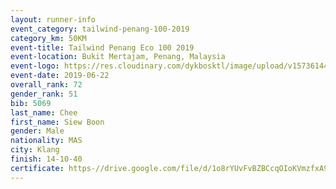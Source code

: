 ```yaml
--- 
layout: runner-info 
event_category: tailwind-penang-100-2019 
category_km: 50KM 
event-title: Tailwind Penang Eco 100 2019 
event-location: Bukit Mertajam, Penang, Malaysia 
event-logo: https://res.cloudinary.com/dykbosktl/image/upload/v1573614442/Logo/Logo_gqlzi3.jpg 
event-date: 2019-06-22 
overall_rank: 72
gender_rank: 51
bib: 5069
last_name: Chee
first_name: Siew Boon
gender: Male
nationality: MAS
city: Klang
finish: 14-10-40
certificate: https-//drive.google.com/file/d/1o8rYUvFvBZBCcqOIoKVmzfxA988Thyq/view?usp=sharing
--- 
```

